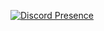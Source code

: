 [![Discord Presence](https://lanyard-profile-readme.vercel.app/api/183199718954762241)](https://discord.com/users/183199718954762241)
